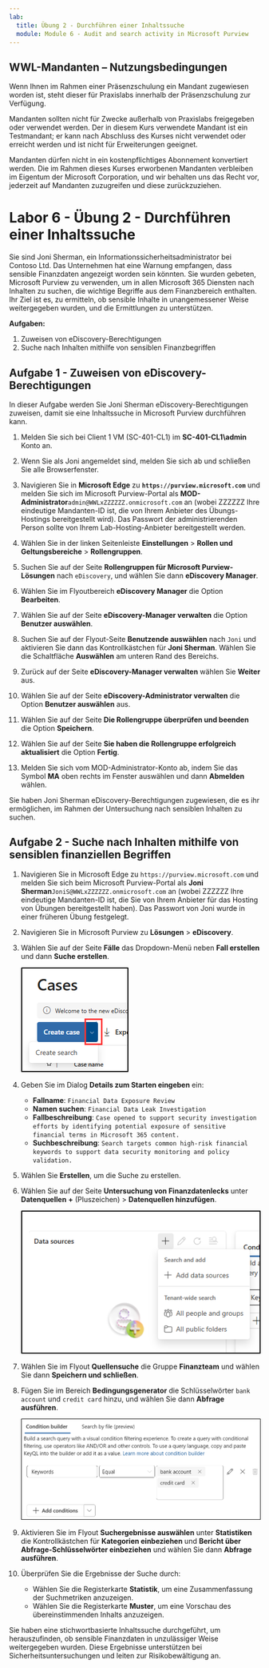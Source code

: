 ```yaml
---
lab:
  title: Übung 2 - Durchführen einer Inhaltssuche
  module: Module 6 - Audit and search activity in Microsoft Purview
---
```


## WWL-Mandanten – Nutzungsbedingungen

Wenn Ihnen im Rahmen einer Präsenzschulung ein Mandant zugewiesen worden ist, steht dieser für Praxislabs innerhalb der Präsenzschulung zur Verfügung.

Mandanten sollten nicht für Zwecke außerhalb von Praxislabs freigegeben oder verwendet werden. Der in diesem Kurs verwendete Mandant ist ein Testmandant; er kann nach Abschluss des Kurses nicht verwendet oder erreicht werden und ist nicht für Erweiterungen geeignet.

Mandanten dürfen nicht in ein kostenpflichtiges Abonnement konvertiert werden. Die im Rahmen dieses Kurses erworbenen Mandanten verbleiben im Eigentum der Microsoft Corporation, und wir behalten uns das Recht vor, jederzeit auf Mandanten zuzugreifen und diese zurückzuziehen.

# Labor 6 - Übung 2 - Durchführen einer Inhaltssuche

Sie sind Joni Sherman, ein Informationssicherheitsadministrator bei Contoso Ltd. Das Unternehmen hat eine Warnung empfangen, dass sensible Finanzdaten angezeigt worden sein könnten. Sie wurden gebeten, Microsoft Purview zu verwenden, um in allen Microsoft 365 Diensten nach Inhalten zu suchen, die wichtige Begriffe aus dem Finanzbereich enthalten. Ihr Ziel ist es, zu ermitteln, ob sensible Inhalte in unangemessener Weise weitergegeben wurden, und die Ermittlungen zu unterstützen.

**Aufgaben:**

1. Zuweisen von eDiscovery-Berechtigungen
1. Suche nach Inhalten mithilfe von sensiblen Finanzbegriffen

## Aufgabe 1 - Zuweisen von eDiscovery-Berechtigungen

In dieser Aufgabe werden Sie Joni Sherman eDiscovery-Berechtigungen zuweisen, damit sie eine Inhaltssuche in Microsoft Purview durchführen kann.

1. Melden Sie sich bei Client 1 VM (SC-401-CL1) im **SC-401-CL1\admin** Konto an.

1. Wenn Sie als Joni angemeldet sind, melden Sie sich ab und schließen Sie alle Browserfenster.

1. Navigieren Sie in **Microsoft Edge** zu **`https://purview.microsoft.com`** und melden Sie sich im Microsoft Purview-Portal als **MOD-Administrator**`admin@WWLxZZZZZZ.onmicrosoft.com` an (wobei ZZZZZZ Ihre eindeutige Mandanten-ID ist, die von Ihrem Anbieter des Übungs-Hostings bereitgestellt wird). Das Passwort der administrierenden Person sollte von Ihrem Lab-Hosting-Anbieter bereitgestellt werden.

1. Wählen Sie in der linken Seitenleiste **Einstellungen** > **Rollen und Geltungsbereiche** > **Rollengruppen**.

1. Suchen Sie auf der Seite **Rollengruppen für Microsoft Purview-Lösungen** nach `eDiscovery`, und wählen Sie dann **eDiscovery Manager**.

1. Wählen Sie im Flyoutbereich **eDiscovery Manager** die Option **Bearbeiten**.

1. Wählen Sie auf der Seite **eDiscovery-Manager verwalten** die Option **Benutzer auswählen**.

1. Suchen Sie auf der Flyout-Seite **Benutzende auswählen** nach `Joni` und aktivieren Sie dann das Kontrollkästchen für **Joni Sherman**. Wählen Sie die Schaltfläche **Auswählen** am unteren Rand des Bereichs.

1. Zurück auf der Seite **eDiscovery-Manager verwalten** wählen Sie **Weiter** aus.

1. Wählen Sie auf der Seite **eDiscovery-Administrator verwalten** die Option **Benutzer auswählen** aus.

1. Wählen Sie auf der Seite **Die Rollengruppe überprüfen und beenden** die Option **Speichern**.

1. Wählen Sie auf der Seite **Sie haben die Rollengruppe erfolgreich aktualisiert** die Option **Fertig**.

1. Melden Sie sich vom MOD-Administrator-Konto ab, indem Sie das Symbol **MA** oben rechts im Fenster auswählen und dann **Abmelden** wählen.

Sie haben Joni Sherman eDiscovery-Berechtigungen zugewiesen, die es ihr ermöglichen, im Rahmen der Untersuchung nach sensiblen Inhalten zu suchen.

## Aufgabe 2 - Suche nach Inhalten mithilfe von sensiblen finanziellen Begriffen

1. Navigieren Sie in Microsoft Edge zu `https://purview.microsoft.com` und melden Sie sich beim Microsoft Purview-Portal als **Joni Sherman**`JoniS@WWLxZZZZZZ.onmicrosoft.com` an (wobei ZZZZZZ Ihre eindeutige Mandanten-ID ist, die Sie von Ihrem Anbieter für das Hosting von Übungen bereitgestellt haben). Das Passwort von Joni wurde in einer früheren Übung festgelegt.

1. Navigieren Sie in Microsoft Purview zu **Lösungen** > **eDiscovery**.

1. Wählen Sie auf der Seite **Fälle** das Dropdown-Menü neben **Fall erstellen** und dann **Suche erstellen**.

   ![Screenshot zeigt, wo eine Suche in eDiscovery erstellt werden kann.](../Media/ediscovery-create-search.png)

1. Geben Sie im Dialog **Details zum Starten eingeben** ein:

   - **Fallname**: `Financial Data Exposure Review`
   - **Namen suchen**: `Financial Data Leak Investigation`
   - **Fallbeschreibung**: `Case opened to support security investigation efforts by identifying potential exposure of sensitive financial terms in Microsoft 365 content.`
   - **Suchbeschreibung**: `Search targets common high-risk financial keywords to support data security monitoring and policy validation.`

1. Wählen Sie **Erstellen**, um die Suche zu erstellen.

1. Wählen Sie auf der Seite **Untersuchung von Finanzdatenlecks** unter **Datenquellen** **+** (Pluszeichen) > **Datenquellen hinzufügen**.

   ![Screenshot, der das Hinzufügen von Datenquellen in der Content-Suche zeigt.](../Media/content-search-data-sources.png)

1. Wählen Sie im Flyout **Quellensuche** die Gruppe **Finanzteam** und wählen Sie dann **Speichern und schließen**.

1. Fügen Sie im Bereich **Bedingungsgenerator** die Schlüsselwörter `bank account` und `credit card` hinzu, und wählen Sie dann **Abfrage ausführen**.

   ![Screenshot des Bedingungsgenerators in der Content-Suche.](../Media/content-search-query-builder.png)

1. Aktivieren Sie im Flyout **Suchergebnisse auswählen** unter **Statistiken** die Kontrollkästchen für **Kategorien einbeziehen** und **Bericht über Abfrage-Schlüsselwörter einbeziehen** und wählen Sie dann **Abfrage ausführen**.

1. Überprüfen Sie die Ergebnisse der Suche durch:

   - Wählen Sie die Registerkarte **Statistik**, um eine Zusammenfassung der Suchmetriken anzuzeigen.
   - Wählen Sie die Registerkarte **Muster**, um eine Vorschau des übereinstimmenden Inhalts anzuzeigen.

Sie haben eine stichwortbasierte Inhaltssuche durchgeführt, um herauszufinden, ob sensible Finanzdaten in unzulässiger Weise weitergegeben wurden. Diese Ergebnisse unterstützen bei Sicherheitsuntersuchungen und leiten zur Risikobewältigung an.
